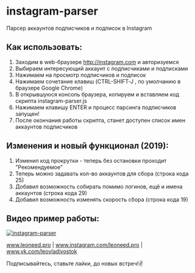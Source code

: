 # instagram-parser
Парсер аккаунтов подписчиков и подписок в Instagram
## Как использовать:
1. Заходим в web-браузере http://instagram.com и авторизуемся
2. Выбираем интересующий аккаунт с подписчиками и подписками
3. Нажимаем на просмотр подписчиков и подписок
4. Нажимаем сочетание клавиш (CTRL-SHIFT-J , по умолчанию в браузере Google Chrome)
5. В открывшуюся консоль браузера, копируем и вставляем код скрипта instagram-parser.js
6. Нажимаем клавишу ENTER и процесс парсинга подписчиков запущен!
7. После окончания работы скрипта, станет доступен список имен аккаунтов подписчиков

## Изменения и новый функционал (2019):
1. Изменил код прокрутки - теперь без остановки проходит "Рекомендуемое"
2. Теперь можно задавать кол-во аккаунтов для сбора (строка кода 25)
3. Добавил возможность собирать помимо логинов, ещё и имена аккаунтов (строка кода 29)
4. Добавил возможность изменять скорость сбора (строка кода 19)

## Видео пример работы:

[![instagram-parser](https://img.youtube.com/vi/HUHPDRmohPg/0.jpg)](https://www.youtube.com/watch?v=HUHPDRmohPg)

www.leoneed.pro | www.instagram.com/leoneed.pro | www.vk.com/leovladivostok

Подписывайтесь, ставьте лайки, до новых встреч!:v:
